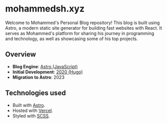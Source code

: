 # mohammedsh.xyz

Welcome to Mohammed's Personal Blog repository! This blog is built using Astro, a modern static site generator for building fast websites with React. It serves as Mohammed's platform for sharing his journey in programming and technology, as well as showcasing some of his top projects.

## Overview

- **Blog Engine**: [Astro (JavaScript)](https://docs.astro.build)
- **Initial Development**: [2020 (Hugo)](https://gohugo.io/)
- **Migration to Astro**: 2023

## Technologies used

- Built with [Astro](https://docs.astro.build).
- Hosted with [Vercel](https://vercel.com/docs).
- Styled with [SCSS](https://sass-lang.com/).
